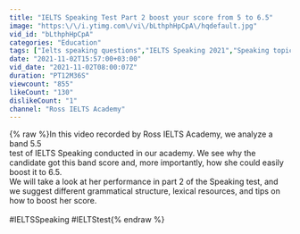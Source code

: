 ```yaml
---
title: "IELTS Speaking Test Part 2 boost your score from 5 to 6.5"
image: "https:\/\/i.ytimg.com\/vi\/bLthphHpCpA\/hqdefault.jpg"
vid_id: "bLthphHpCpA"
categories: "Education"
tags: ["Ielts speaking questions","IELTS Speaking 2021","Speaking topics for IELTS 2021"]
date: "2021-11-02T15:57:00+03:00"
vid_date: "2021-11-02T08:00:07Z"
duration: "PT12M36S"
viewcount: "855"
likeCount: "130"
dislikeCount: "1"
channel: "Ross IELTS Academy"
---
```

{% raw %}In this video recorded by Ross IELTS Academy, we analyze a band 5.5<br />test of IELTS Speaking conducted in our academy. We see why the candidate got this band score and, more importantly, how she could easily boost it to 6.5. <br />We will take a look at her performance in part 2 of the Speaking test, and we suggest different grammatical structure, lexical resources, and tips on how to boost her score. <br /><br />#IELTSSpeaking #IELTStest{% endraw %}

